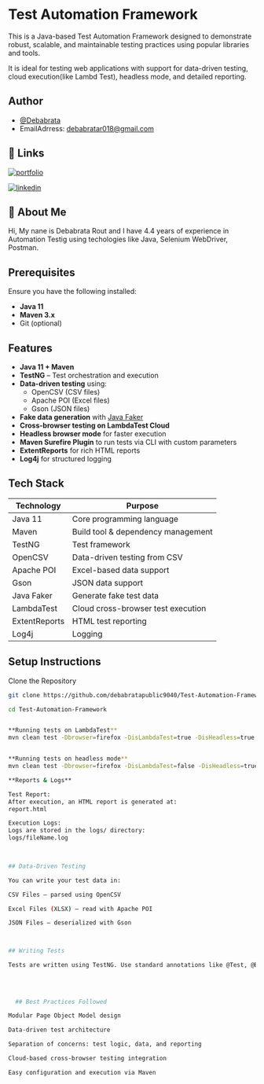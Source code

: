 
# Test Automation Framework

This is a Java-based Test Automation Framework designed to demonstrate robust, scalable, and maintainable testing practices using popular libraries and tools. 

It is ideal for testing web applications with support for data-driven testing, cloud execution(like Lambd Test), headless mode, and detailed reporting.


## Author

- [@Debabrata](https://github.com/debabratapublic9040/Test-Automation-Framework)
- EmailAdrress: debabratar018@gmail.com


## 🔗 Links
[![portfolio](https://img.shields.io/badge/my_portfolio-000?style=for-the-badge&logo=ko-fi&logoColor=white)](https://github.com/debabratapublic9040/Test-Automation-Framework)

[![linkedin](https://img.shields.io/badge/linkedin-0A66C2?style=for-the-badge&logo=linkedin&logoColor=white)](https://www.linkedin.com/in/debabrata-rout-170b951b9/)





## 🚀 About Me
Hi, My nane is Debabrata Rout and I have 4.4 years of experience in Automation Testig using techologies like Java, Selenium WebDriver, Postman.


## Prerequisites

Ensure you have the following installed:

- **Java 11**
- **Maven 3.x**
- Git (optional)
## Features

- **Java 11 + Maven**
- **TestNG** – Test orchestration and execution
- **Data-driven testing** using:
  - OpenCSV (CSV files)
  - Apache POI (Excel files)
  - Gson (JSON files)
- **Fake data generation** with [Java Faker](https://github.com/DiUS/java-faker)
- **Cross-browser testing on LambdaTest Cloud**
- **Headless browser mode** for faster execution
- **Maven Surefire Plugin** to run tests via CLI with custom parameters
- **ExtentReports** for rich HTML reports
- **Log4j** for structured logging

## Tech Stack

| Technology      | Purpose                              |
|------------------|--------------------------------------|
| Java 11          | Core programming language            |
| Maven            | Build tool & dependency management   |
| TestNG           | Test framework                       |
| OpenCSV          | Data-driven testing from CSV         |
| Apache POI       | Excel-based data support             |
| Gson             | JSON data support                    |
| Java Faker       | Generate fake test data              |
| LambdaTest       | Cloud cross-browser test execution   |
| ExtentReports    | HTML test reporting                  |
| Log4j            | Logging                              |


## Setup Instructions

Clone the Repository

```bash
git clone https://github.com/debabratapublic9040/Test-Automation-Framework.git

cd Test-Automation-Framework


**Running tests on LambdaTest**
mvn clean test -Dbrowser=firefox -DisLambdaTest=true -DisHeadless=true


**Running tests on headless mode**
mvn clean test -Dbrowser=firefox -DisLambdaTest=false -DisHeadless=true

**Reports & Logs**

Test Report:
After execution, an HTML report is generated at:
report.html

Execution Logs:
Logs are stored in the logs/ directory:
logs/fileName.log


    
## Data-Driven Testing

You can write your test data in:

CSV Files – parsed using OpenCSV

Excel Files (XLSX) – read with Apache POI

JSON Files – deserialized with Gson



## Writing Tests

Tests are written using TestNG. Use standard annotations like @Test, @BeforeMethod, @AfterMethod, etc. Page Object Model (POM) and utility classes are organized in src/main/java.
  
  
  
  
  ## Best Practices Followed

Modular Page Object Model design

Data-driven test architecture

Separation of concerns: test logic, data, and reporting

Cloud-based cross-browser testing integration

Easy configuration and execution via Maven

